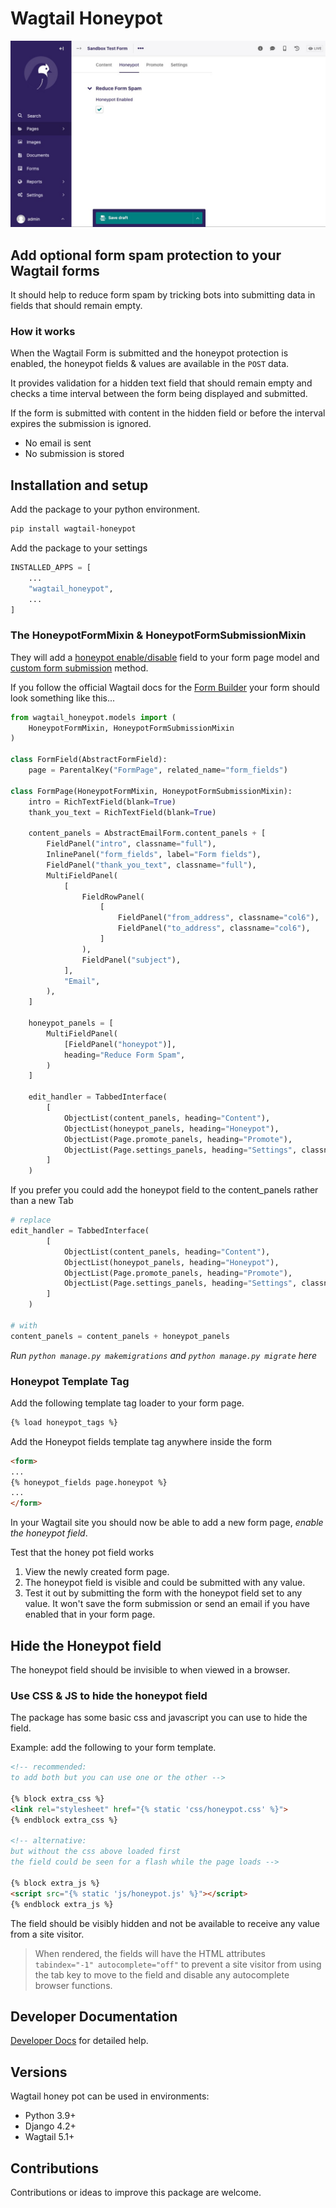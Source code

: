 # Wagtail Honeypot

![Alt text](docs/sample.jpg?raw=true "Title")

## Add optional form spam protection to your Wagtail forms

It should help to reduce form spam by tricking bots into submitting data in fields that should remain empty.

### How it works

When the Wagtail Form is submitted and the honeypot protection is enabled, the honeypot fields & values are available in the `POST` data.

It provides validation for a hidden text field that should remain empty and checks a time interval between the form being displayed and submitted.

If the form is submitted with content in the hidden field or before the interval expires the submission is ignored.

- No email is sent
- No submission is stored

## Installation and setup

Add the package to your python environment.

```bash
pip install wagtail-honeypot
```

Add the package to your settings

```python
INSTALLED_APPS = [
    ...
    "wagtail_honeypot",
    ...
]
```

### The HoneypotFormMixin & HoneypotFormSubmissionMixin

They will add a [honeypot enable/disable](./wagtail_honeypot/models.py#L13) field to your form page model and [custom form submission](./wagtail_honeypot/models.py#L24) method.

If you follow the official Wagtail docs for the [Form Builder](https://docs.wagtail.org/en/stable/reference/contrib/forms/index.html) your form should look something like this...

```python
from wagtail_honeypot.models import (
    HoneypotFormMixin, HoneypotFormSubmissionMixin
)

class FormField(AbstractFormField):
    page = ParentalKey("FormPage", related_name="form_fields")

class FormPage(HoneypotFormMixin, HoneypotFormSubmissionMixin):
    intro = RichTextField(blank=True)
    thank_you_text = RichTextField(blank=True)

    content_panels = AbstractEmailForm.content_panels + [
        FieldPanel("intro", classname="full"),
        InlinePanel("form_fields", label="Form fields"),
        FieldPanel("thank_you_text", classname="full"),
        MultiFieldPanel(
            [
                FieldRowPanel(
                    [
                        FieldPanel("from_address", classname="col6"),
                        FieldPanel("to_address", classname="col6"),
                    ]
                ),
                FieldPanel("subject"),
            ],
            "Email",
        ),
    ]

    honeypot_panels = [
        MultiFieldPanel(
            [FieldPanel("honeypot")],
            heading="Reduce Form Spam",
        )
    ]

    edit_handler = TabbedInterface(
        [
            ObjectList(content_panels, heading="Content"),
            ObjectList(honeypot_panels, heading="Honeypot"),
            ObjectList(Page.promote_panels, heading="Promote"),
            ObjectList(Page.settings_panels, heading="Settings", classname="settings"),
        ]
    )
```

If you prefer you could add the honeypot field to the content_panels rather than a new Tab

```python
# replace
edit_handler = TabbedInterface(
        [
            ObjectList(content_panels, heading="Content"),
            ObjectList(honeypot_panels, heading="Honeypot"),
            ObjectList(Page.promote_panels, heading="Promote"),
            ObjectList(Page.settings_panels, heading="Settings", classname="settings"),
        ]
    )

# with
content_panels = content_panels + honeypot_panels
```

*Run `python manage.py makemigrations` and `python manage.py migrate` here*

### Honeypot Template Tag

Add the following template tag loader to your form page.

```html
{% load honeypot_tags %}
```

Add the Honeypot fields template tag anywhere inside the form

```html
<form>
...
{% honeypot_fields page.honeypot %}
...
</form>
```

In your Wagtail site you should now be able to add a new form page, *enable the honeypot field*.

Test that the honey pot field works

1. View the newly created form page.  
2. The honeypot field is visible and could be submitted with any value.  
3. Test it out by submitting the form with the honeypot field set to any value. It won't save the form submission or send an email if you have enabled that in your form page.

## Hide the Honeypot field

The honeypot field should be invisible to when viewed in a browser.

### Use CSS & JS to hide the honeypot field

The package has some basic css and javascript you can use to hide the field.

Example: add the following to your form template.

```html
<!-- recommended:
to add both but you can use one or the other -->

{% block extra_css %}
<link rel="stylesheet" href="{% static 'css/honeypot.css' %}">
{% endblock extra_css %}

<!-- alternative:
but without the css above loaded first
the field could be seen for a flash while the page loads -->

{% block extra_js %}
<script src="{% static 'js/honeypot.js' %}"></script>
{% endblock extra_js %}
```

The field should be visibly hidden and not be available to receive any value from a site visitor.

> When rendered, the fields will have the HTML attributes `tabindex="-1" autocomplete="off"` to prevent a site visitor from using the tab key to move to the field and disable any autocomplete browser functions.

## Developer Documentation

[Developer Docs](docs/developer.md) for detailed help.

## Versions

Wagtail honey pot can be used in environments:

- Python 3.9+
- Django 4.2+
- Wagtail 5.1+

## Contributions

Contributions or ideas to improve this package are welcome.
